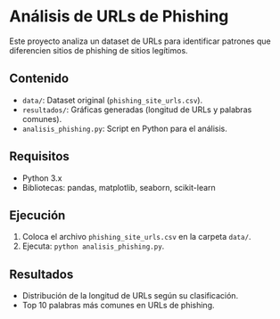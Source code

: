 # Análisis de URLs de Phishing
Este proyecto analiza un dataset de URLs para identificar patrones que diferencien sitios de phishing de sitios legítimos.

## Contenido
- `data/`: Dataset original (`phishing_site_urls.csv`).
- `resultados/`: Gráficas generadas (longitud de URLs y palabras comunes).
- `analisis_phishing.py`: Script en Python para el análisis.

## Requisitos
- Python 3.x
- Bibliotecas: pandas, matplotlib, seaborn, scikit-learn

## Ejecución
1. Coloca el archivo `phishing_site_urls.csv` en la carpeta `data/`.
2. Ejecuta: `python analisis_phishing.py`.

## Resultados
- Distribución de la longitud de URLs según su clasificación.
- Top 10 palabras más comunes en URLs de phishing.
